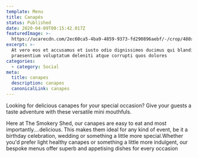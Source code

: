 ```yaml
---
template: Menu
title: Canapés
status: Published
date: 2020-04-09T00:15:42.017Z
featuredImage: >-
  https://ucarecdn.com/2ec60ca5-4ba9-4859-9373-fd290896aebf/-/crop/480x258/0,179/-/preview/
excerpt: >-
  At vero eos et accusamus et iusto odio dignissimos ducimus qui blanditiis
  praesentium voluptatum deleniti atque corrupti quos dolores
categories:
  - category: Social
meta:
  title: canapes
  description: canapes
  canonicalLink: canapes
---
```

Looking for delicious canapes for your special occasion? Give your guests a taste adventure with these versatile mini mouthfuls.

Here at The Smokery Shed, our canapes are easy to eat and most importantly….delicious. This makes them ideal for any kind of event, be it a birthday celebration, wedding or something a little more special.Whether you'd prefer light healthy canapes or something a little more indulgent, our bespoke menus offer superb and appetising dishes for every occasion